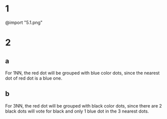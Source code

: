 # 1

@import "5.1.png"

# 2

## a

For 1NN, the red dot will be grouped with blue color dots, since the nearest dot of red dot is a blue one.

## b

For 3NN, the red dot will be grouped with black color dots, since there are 2 black dots will vote for black and only 1 blue dot in the 3 nearest dots.